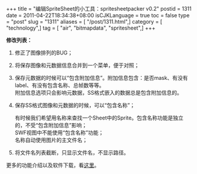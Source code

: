 +++
title = "编辑SpriteSheet的小工具：spritesheetpacker v0.2"
postid = 1311
date = 2011-04-22T18:34:38+08:00
isCJKLanguage = true
toc = false
type = "post"
slug = "1311"
aliases = [ "/post/1311.html",]
category = [ "technology",]
tag = [ "air", "bitmapdata", "spritesheet",]
+++


**修改列表：**

1.  修正了图像排列的BUG；
2.  将保存图像和元数据信息合并到一个菜单，便于对照；
3.  保存元数据的时候可以“包含附加信息”。附加信息包含：是否mask、有没有label、有没有包含名称、总帧数等等。  
    附加信息选项只会影响元数据，SS格式嵌入的数据总是包含附加信息的。
4.  保存SS格式图像和元数据的时候，可以“包含名称”；  

    有时候我们希望用名称来查找一个Sheet中的Sprite。包含名称功能是独立的，不受“包含附加信息”影响；  
    SWF视图中不能使用“包含名称”功能；  
    名称自动使用图片的主文件名；
5.  将文件名列表截断，只显示文件名，不显示路径。

更多的功能介绍以及软件下载，看[这里](https://blog.zengrong.net/spritesheetpacker/)。

